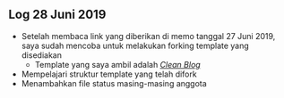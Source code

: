 Log 28 Juni 2019
---
* Setelah membaca link yang diberikan di memo tanggal 27 Juni 2019, saya sudah mencoba untuk melakukan forking template yang disediakan
  * Template yang saya ambil adalah *[Clean Blog](https://startbootstrap.com/themes/clean-blog/)*
* Mempelajari struktur template yang telah difork
* Menambahkan file status masing-masing anggota